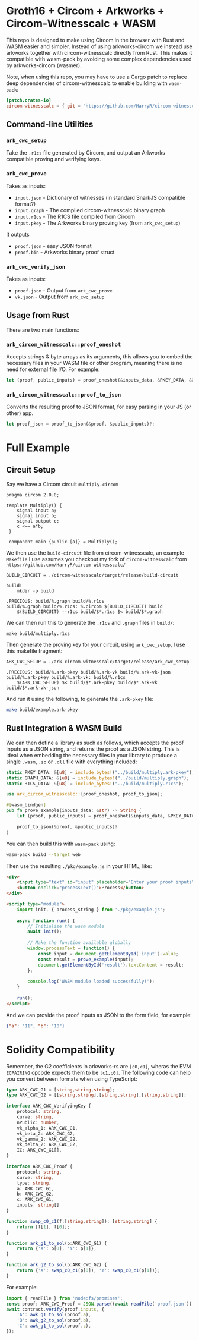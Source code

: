 # Groth16 + Circom + Arkworks + Circom-Witnesscalc + WASM

This repo is designed to make using Circom in the browser with Rust and WASM easier and simpler. Instead of using arkworks-circom we instead use arkworks together with circom-witnesscalc directly from Rust. This makes it compatible with wasm-pack by avoiding some complex dependencies used by arkworks-circom (wasmer).

Note, when using this repo, you may have to use a Cargo patch to replace deep dependencies of circom-witnesscalc to enable building with `wasm-pack`:

```toml
[patch.crates-io]
circom-witnesscalc = { git = "https://github.com/HarryR/circom-witnesscalc" }
```

## Command-line Utilities

### `ark_cwc_setup`

Take the `.r1cs` file generated by Circom, and output an Arkworks compatible proving and verifying keys.

### `ark_cwc_prove`

Takes as inputs:

 * `input.json` - Dictionary of witnesses (in standard SnarkJS compatible format?)
 * `input.graph` - The compiled circom-witnesscalc binary graph
 * `input.r1cs` - The R1CS file compiled from Circom
 * `input.pkey` - The Arkworks binary proving key (from `ark_cwc_setup`)

It outputs

 * `proof.json` - easy JSON format
 * `proof.bin` - Arkworks binary proof struct

### `ark_cwc_verify_json`

Takes as inputs:

 * `proof.json` - Output from `ark_cwc_prove`
 * `vk.json` - Output from `ark_cwc_setup`

## Usage from Rust

There are two main functions:

### `ark_circom_witnesscalc::proof_oneshot`

Accepts strings & byte arrays as its arguments, this allows you to embed the necessary files in your WASM file or other program, meaning there is no need for external file I/O. For example:

```rust
let (proof, public_inputs) = proof_oneshot(&inputs_data, &PKEY_DATA, &GRAPH_DATA, &R1CS_DATA)?;
```

### `ark_circom_witnesscalc::proof_to_json`

Converts the resulting proof to JSON format, for easy parsing in your JS (or other) app.

```rust
let proof_json = proof_to_json(&proof, &public_inputs)?;
```

# Full Example

## Circuit Setup

Say we have a Circom circuit `multiply.circom`

```circom
pragma circom 2.0.0;

template Multiply() {
    signal input a;
    signal input b;
    signal output c;
    c <== a*b;
 }

 component main {public [a]} = Multiply();
```

We then use the `build-circuit` file from circom-witnesscalc, an example `Makefile` I use assumes you checkout my fork of `circom-witnesscalc` from `https://github.com/HarryR/circom-witnesscalc/`

```make
BUILD_CIRCUIT = ./circom-witnesscalc/target/release/build-circuit

build:
	mkdir -p build

.PRECIOUS: build/%.graph build/%.r1cs
build/%.graph build/%.r1cs: %.circom $(BUILD_CIRCUIT) build
	$(BUILD_CIRCUIT) --r1cs build/$*.r1cs $< build/$*.graph
```

We can then run this to generate the `.r1cs` and `.graph` files in `build/`:

```
make build/multiply.r1cs
```

Then generate the proving key for your circuit, using `ark_cwc_setup`, I use this makefile fragment:

```make
ARK_CWC_SETUP = ./ark-circom-witnesscalc/target/release/ark_cwc_setup

.PRECIOUS: build/%.ark-pkey build/%.ark-vk build/%.ark-vk-json
build/%.ark-pkey build/%.ark-vk: build/%.r1cs
	$(ARK_CWC_SETUP) $< build/$*.ark-pkey build/$*.ark-vk build/$*.ark-vk-json
```

And run it using the following, to generate the `.ark-pkey` file:

```bash
make build/example.ark-pkey
```

## Rust Integration & WASM Build

We can then define a library as such as follows, which accepts the proof inputs as a JSON string, and returns the proof as a JSON string. This is ideal when embedding the necessary files in your library to produce a single `.wasm`, `.so` or `.dll` file with everything included:

```rust
static PKEY_DATA: &[u8] = include_bytes!("../build/multiply.ark-pkey");
static GRAPH_DATA: &[u8] = include_bytes!("../build/multiply.graph");
static R1CS_DATA: &[u8] = include_bytes!("../build/multiply.r1cs");

use ark_circom_witnesscalc::{proof_oneshot, proof_to_json};

#[wasm_bindgen]
pub fn prove_example(inputs_data: &str) -> String {
    let (proof, public_inputs) = proof_oneshot(&inputs_data, &PKEY_DATA, &GRAPH_DATA, &R1CS_DATA)?;

    proof_to_json(&proof, &public_inputs)?
}
```

You can then build this with `wasm-pack` using:

```bash
wasm-pack build --target web
```

Then use the resulting `./pkg/example.js` in your HTML, like:

```html
<div>
    <input type="text" id="input" placeholder="Enter your proof inputs" value="">
    <button onclick="processText()">Process</button>
</div>

<script type="module">
    import init, { process_string } from './pkg/example.js';
    
    async function run() {
        // Initialize the wasm module
        await init();
        
        // Make the function available globally
        window.processText = function() {
            const input = document.getElementById('input').value;
            const result = prove_example(input);
            document.getElementById('result').textContent = result;
        };
        
        console.log('WASM module loaded successfully!');
    }
    
    run();
</script>
```

And we can provide the proof inputs as JSON to the form field, for example:

```json
{"a": "11", "b": "10"}
```

# Solidity Compatibility

Remember, the G2 coefficients in arkworks-rs are `[c0,c1]`, wheras the EVM `ECPAIRING` opcode expects them to be `[c1,c0]`. The following code can help you convert between formats when using TypeScript:

```typescript
type ARK_CWC_G1 = [string,string,string];
type ARK_CWC_G2 = [[string,string],[string,string],[string,string]];

interface ARK_CWC_VerifyingKey {
    protocol: string,
    curve: string,
    nPublic: number,
    vk_alpha_1: ARK_CWC_G1,
    vk_beta_2: ARK_CWC_G2,
    vk_gamma_2: ARK_CWC_G2,
    vk_delta_2: ARK_CWC_G2,
    IC: ARK_CWC_G1[],
}

interface ARK_CWC_Proof {
    protocol: string,
    curve: string,
    type: string,
    a: ARK_CWC_G1,
    b: ARK_CWC_G2,
    c: ARK_CWC_G1,
    inputs: string[]
}

function swap_c0_c1(f:[string,string]): [string,string] {
    return [f[1], f[0]];
}

function ark_g1_to_sol(p:ARK_CWC_G1) {
    return {'X': p[0], 'Y': p[1]};
}

function ark_g2_to_sol(p:ARK_CWC_G2) {
    return {'X': swap_c0_c1(p[0]), 'Y': swap_c0_c1(p[1])};
}
```

For example:

```typescript
import { readFile } from 'node:fs/promises';
const proof: ARK_CWC_Proof = JSON.parse((await readFile('proof.json')).toString());
await contract.verify(proof.inputs, {
    'A': awk_g1_to_sol(proof.a),
    'B': awk_g2_to_sol(proof.b),
    'C': awk_g1_to_sol(proof.c),
});
```
